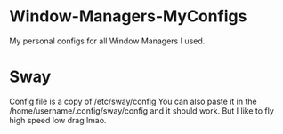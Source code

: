 # Window-Managers-MyConfigs
My personal configs for all Window Managers I used.

# Sway
Config file is a copy of /etc/sway/config
You can also paste it in the /home/username/.config/sway/config and it should work. 
But I like to fly high speed low drag lmao.

